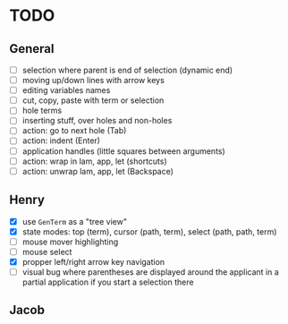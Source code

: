 # TODO

## General

- [ ] selection where parent is end of selection (dynamic end)
- [ ] moving up/down lines with arrow keys
- [ ] editing variables names
- [ ] cut, copy, paste with term or selection
- [ ] hole terms
- [ ] inserting stuff, over holes and non-holes
- [ ] action: go to next hole (Tab)
- [ ] action: indent (Enter)
- [ ] application handles (little squares between arguments)
- [ ] action: wrap in lam, app, let (shortcuts)
- [ ] action: unwrap lam, app, let (Backspace)

## Henry

- [x] use `GenTerm` as a "tree view"
- [x] state modes: top (term), cursor (path, term), select (path, path, term)
- [ ] mouse mover highlighting
- [ ] mouse select
- [x] propper left/right arrow key navigation
- [ ] visual bug where parentheses are displayed around the applicant in a
      partial application if you start a selection there

## Jacob
